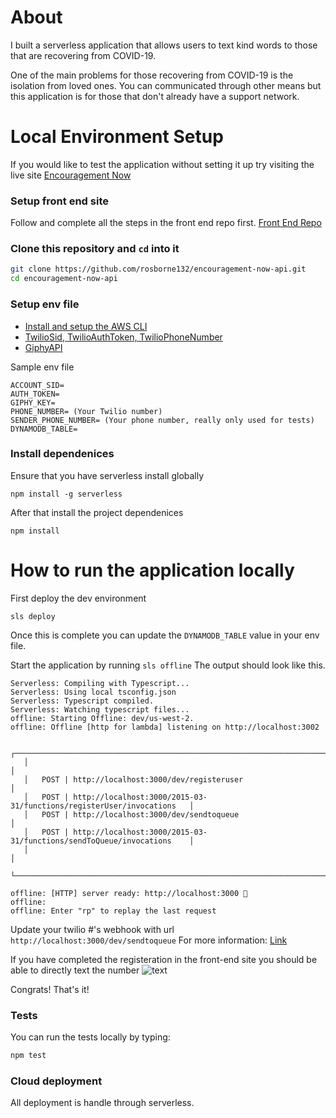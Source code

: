 # About

I built a serverless application that allows users to text kind words to those that are recovering from COVID-19.

One of the main problems for those recovering from COVID-19 is the isolation from loved ones. You can communicated
through other means but this application is for those that don't already have a support network.

# Local Environment Setup

If you would like to test the application without setting it up try visiting the live site [Encouragement Now](https://encouragementnow.net/)

### Setup front end site

Follow and complete all the steps in the front end repo first.
[Front End Repo](https://github.com/rosborne132/encouragement-now-site)

### Clone this repository and `cd` into it

```bash
git clone https://github.com/rosborne132/encouragement-now-api.git
cd encouragement-now-api
```

### Setup env file

-   [Install and setup the AWS CLI](https://docs.aws.amazon.com/cli/latest/userguide/install-cliv2.html)
-   [TwilioSid, TwilioAuthToken, TwilioPhoneNumber](https://www.twilio.com/docs/usage/tutorials/how-to-use-your-free-trial-account)
-   [GiphyAPI](https://developers.giphy.com/docs/api)

Sample env file

```
ACCOUNT_SID=
AUTH_TOKEN=
GIPHY_KEY=
PHONE_NUMBER= (Your Twilio number)
SENDER_PHONE_NUMBER= (Your phone number, really only used for tests)
DYNAMODB_TABLE=
```

### Install dependenices

Ensure that you have serverless install globally

```
npm install -g serverless
```

After that install the project dependenices

```
npm install
```

# How to run the application locally

First deploy the dev environment

```
sls deploy
```

Once this is complete you can update the `DYNAMODB_TABLE` value in your env file.

Start the application by running `sls offline`
The output should look like this.

```
Serverless: Compiling with Typescript...
Serverless: Using local tsconfig.json
Serverless: Typescript compiled.
Serverless: Watching typescript files...
offline: Starting Offline: dev/us-west-2.
offline: Offline [http for lambda] listening on http://localhost:3002

   ┌────────────────────────────────────────────────────────────────────────────────┐
   │                                                                                │
   │   POST | http://localhost:3000/dev/registeruser                                │
   │   POST | http://localhost:3000/2015-03-31/functions/registerUser/invocations   │
   │   POST | http://localhost:3000/dev/sendtoqueue                                 │
   │   POST | http://localhost:3000/2015-03-31/functions/sendToQueue/invocations    │
   │                                                                                │
   └────────────────────────────────────────────────────────────────────────────────┘

offline: [HTTP] server ready: http://localhost:3000 🚀
offline:
offline: Enter "rp" to replay the last request
```

Update your twilio #'s webhook with url `http://localhost:3000/dev/sendtoqueue`
For more information: [Link](https://www.twilio.com/docs/sms/tutorials/how-to-receive-and-reply-python-amazon-lambda)

If you have completed the registeration in the front-end site you should be able to directly text the number
![text](https://res.cloudinary.com/rosborne/image/upload/v1588207636/encouragement-now/text2.png)

Congrats! That's it!

### Tests

You can run the tests locally by typing:

```bash
npm test
```

### Cloud deployment

All deployment is handle through serverless.
